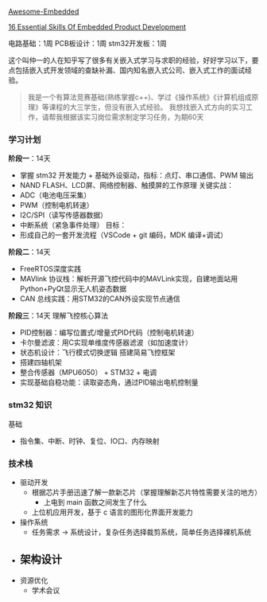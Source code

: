 
[Awesome-Embedded](https://github.com/nhivp/Awesome-Embedded)

[16 Essential Skills Of Embedded Product Development](https://swedishembedded.com/product/skills)

电路基础：1周
PCB板设计：1周
stm32开发板：1周

这个叫仲一的人在知乎写了很多有关嵌入式学习与求职的经验，好好学习以下，要点包括嵌入式开发领域的查缺补漏、国内知名嵌入式公司、嵌入式工作的面试经验。


>我是一个有算法竞赛基础(熟练掌握c++)、学过《操作系统》《计算机组成原理》等课程的大三学生，但没有嵌入式经验。 我想找嵌入式方向的实习工作，请帮我根据该实习岗位需求制定学习任务，为期60天

### 学习计划

**阶段一**：14天
- 掌握 stm32 开发能力 + 基础外设驱动，指标：点灯、串口通信、PWM 输出
- NAND FLASH、LCD屏、网络控制器、触摸屏的工作原理
关键实战：
- ADC（电池电压采集）
- PWM（控制电机转速）
- I2C/SPI（读写传感器数据）
- 中断系统（紧急事件处理）
目标：
- 形成自己的一套开发流程（VSCode + git 编码，MDK 编译+调试）

**阶段二**：14天
- FreeRTOS深度实践
- MAVlink 协议栈：解析开源飞控代码中的MAVLink实现，自建地面站用Python+PyQt显示无人机姿态数据
- CAN 总线实践：用STM32的CAN外设实现节点通信

**阶段三**：14天
理解飞控核心算法
- PID控制器：编写位置式/增量式PID代码（控制电机转速）
- 卡尔曼滤波：用C实现单维度传感器滤波（如加速度计）
- 状态机设计：飞行模式切换逻辑
搭建简易飞控框架
- 搭建四轴机架
- 整合传感器（MPU6050） + STM32 + 电调
- 实现基础自稳功能：读取姿态角，通过PID输出电机控制量
### stm32 知识
基础
- 指令集、中断、时钟、复位、IO口、内存映射

### 技术栈
- 驱动开发
	- 根据芯片手册迅速了解一款新芯片（掌握理解新芯片特性需要关注的地方）
		- 上电到 main 函数之间发生了什么
	- 上位机应用开发，基于 c 语言的图形化界面开发能力
- 操作系统
	- 任务需求 -> 系统设计，复杂任务选择裁剪系统，简单任务选择裸机系统
- 架构设计
	- 
- 资源优化
	- 学术会议

